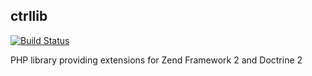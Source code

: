 ctrllib 
-------

[![Build Status](https://secure.travis-ci.org/ctrl-f5/ctrllib.png?branch=master)](http://travis-ci.org/ctrl-f5/ctrllib)

PHP library providing extensions for Zend Framework 2 and Doctrine 2